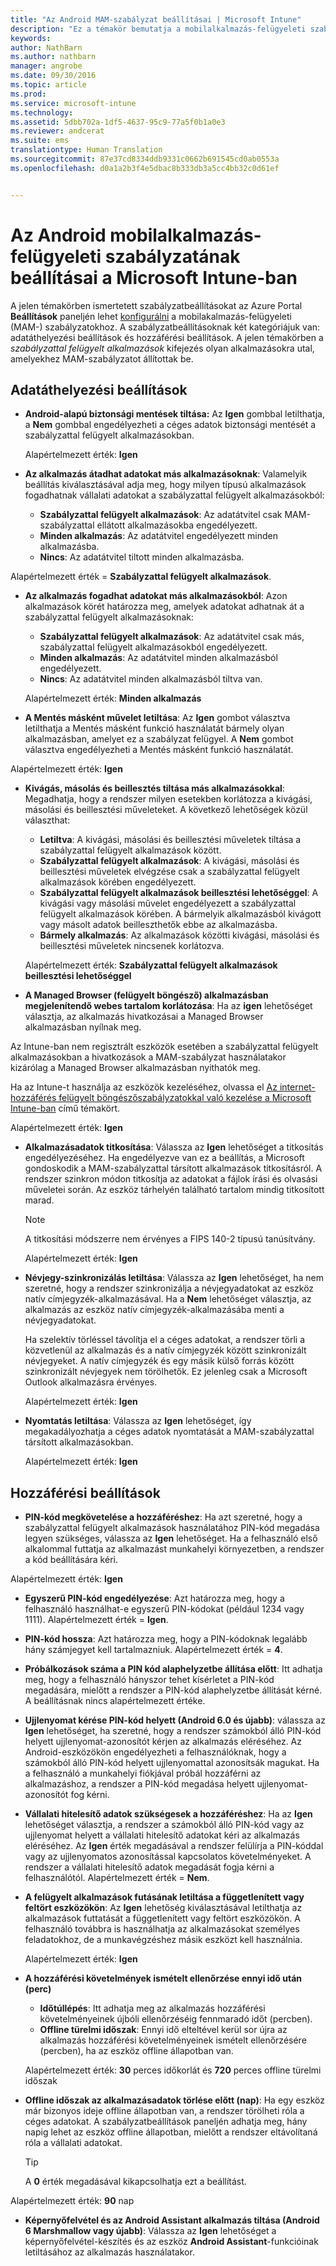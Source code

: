 ```yaml
---
title: "Az Android MAM-szabályzat beállításai | Microsoft Intune"
description: "Ez a témakör bemutatja a mobilalkalmazás-felügyeleti szabályzat beállításait Android-eszközökhöz."
keywords: 
author: NathBarn
ms.author: nathbarn
manager: angrobe
ms.date: 09/30/2016
ms.topic: article
ms.prod: 
ms.service: microsoft-intune
ms.technology: 
ms.assetid: 5dbb702a-1df5-4637-95c9-77a5f0b1a0e3
ms.reviewer: andcerat
ms.suite: ems
translationtype: Human Translation
ms.sourcegitcommit: 87e37cd8334ddb9331c0662b691545cd0ab0553a
ms.openlocfilehash: d0a1a2b3f4e5dbac8b333db3a5cc4bb32c0d61ef


---
```


# <a name="android-mobile-app-management-policy-settings-in-microsoft-intune"></a>Az Android mobilalkalmazás-felügyeleti szabályzatának beállításai a Microsoft Intune-ban
A jelen témakörben ismertetett szabályzatbeállításokat az Azure Portal **Beállítások** paneljén lehet [konfigurálni](create-and-deploy-mobile-app-management-policies-with-microsoft-intune.md) a mobilakalmazás-felügyeleti (MAM-) szabályzatokhoz.
A szabályzatbeállításoknak két kategóriájuk van: adatáthelyezési beállítások és hozzáférési beállítások. A jelen témakörben a *szabályzattal felügyelt alkalmazások* kifejezés olyan alkalmazásokra utal, amelyekhez MAM-szabályzatot állítottak be.

##  <a name="data-relocation-settings"></a>Adatáthelyezési beállítások

- **Android-alapú biztonsági mentések tiltása:** Az **Igen** gombbal letilthatja, a **Nem** gombbal engedélyezheti a céges adatok biztonsági mentését a szabályzattal felügyelt alkalmazásokban.

  Alapértelmezett érték: **Igen**
- **Az alkalmazás átadhat adatokat más alkalmazásoknak**: Valamelyik beállítás kiválasztásával adja meg, hogy milyen típusú alkalmazások fogadhatnak vállalati adatokat a szabályzattal felügyelt alkalmazásokból:
  -   **Szabályzattal felügyelt alkalmazások**: Az adatátvitel csak MAM-szabályzattal ellátott alkalmazásokba engedélyezett.
  -   **Minden alkalmazás**: Az adatátvitel engedélyezett minden alkalmazásba.
  -   **Nincs**: Az adatátvitel tiltott minden alkalmazásba.

 Alapértelmezett érték = **Szabályzattal felügyelt alkalmazások**.
- **Az alkalmazás fogadhat adatokat más alkalmazásokból**: Azon alkalmazások körét határozza meg, amelyek adatokat adhatnak át a szabályzattal felügyelt alkalmazásoknak:
  -   **Szabályzattal felügyelt alkalmazások**: Az adatátvitel csak más, szabályzattal felügyelt alkalmazásokból engedélyezett.
  -   **Minden alkalmazás**: Az adatátvitel minden alkalmazásból engedélyezett.
  -   **Nincs**: Az adatátvitel minden alkalmazásból tiltva van.

  Alapértelmezett érték: **Minden alkalmazás**

-   **A Mentés másként művelet letiltása**: Az **Igen** gombot választva letilthatja a Mentés másként funkció használatát bármely olyan alkalmazásban, amelyet ez a szabályzat felügyel. A **Nem** gombot választva engedélyezheti a Mentés másként funkció használatát.

  Alapértelmezett érték: **Igen**
- **Kivágás, másolás és beillesztés tiltása más alkalmazásokkal**: Megadhatja, hogy a rendszer milyen esetekben korlátozza a kivágási, másolási és beillesztési műveleteket. A következő lehetőségek közül választhat:
  -   **Letiltva**: A kivágási, másolási és beillesztési műveletek tiltása a szabályzattal felügyelt alkalmazások között.
  -   **Szabályzattal felügyelt alkalmazások**: A kivágási, másolási és beillesztési műveletek elvégzése csak a szabályzattal felügyelt alkalmazások körében engedélyezett.
  -   **Szabályzattal felügyelt alkalmazások beillesztési lehetőséggel**: A kivágási vagy másolási művelet engedélyezett a szabályzattal felügyelt alkalmazások körében. A bármelyik alkalmazásból kivágott vagy másolt adatok beilleszthetők ebbe az alkalmazásba.
  -   **Bármely alkalmazás**: Az alkalmazások közötti kivágási, másolási és beillesztési műveletek nincsenek korlátozva.

  Alapértelmezett érték: **Szabályzattal felügyelt alkalmazások beillesztési lehetőséggel**
-   **A Managed Browser (felügyelt böngésző) alkalmazásban megjelenítendő webes tartalom korlátozása**: Ha az **igen** lehetőséget választja, az alkalmazás hivatkozásai a Managed Browser alkalmazásban nyílnak meg.

  Az Intune-ban nem regisztrált eszközök esetében a szabályzattal felügyelt alkalmazásokban a hivatkozások a MAM-szabályzat használatakor kizárólag a Managed Browser alkalmazásban nyithatók meg.

  Ha az Intune-t használja az eszközök kezeléséhez, olvassa el [Az internet-hozzáférés felügyelt böngészőszabályzatokkal való kezelése a Microsoft Intune-ban](manage-internet-access-using-managed-browser-policies.md) című témakört.

  Alapértelmezett érték: **Igen**
- **Alkalmazásadatok titkosítása**: Válassza az **Igen** lehetőséget a titkosítás engedélyezéséhez. Ha engedélyezve van ez a beállítás, a Microsoft gondoskodik a MAM-szabályzattal társított alkalmazások titkosításról. A rendszer szinkron módon titkosítja az adatokat a fájlok írási és olvasási műveletei során. Az eszköz tárhelyén található tartalom mindig titkosított marad.
  >[!NOTE]
  >A titkosítási módszerre nem érvényes a FIPS 140-2 típusú tanúsítvány.

  Alapértelmezett érték: **Igen**

- **Névjegy-szinkronizálás letiltása**: Válassza az **Igen** lehetőséget, ha nem szeretné, hogy a rendszer szinkronizálja a névjegyadatokat az eszköz natív címjegyzék-alkalmazásával. Ha a **Nem** lehetőséget választja, az alkalmazás az eszköz natív címjegyzék-alkalmazásába menti a névjegyadatokat.

  Ha szelektív törléssel távolítja el a céges adatokat, a rendszer törli a közvetlenül az alkalmazás és a natív címjegyzék között szinkronizált névjegyeket. A natív címjegyzék és egy másik külső forrás között szinkronizált névjegyek nem törölhetők. Ez jelenleg csak a Microsoft Outlook alkalmazásra érvényes.

  Alapértelmezett érték: **Igen**
- **Nyomtatás letiltása**: Válassza az **Igen** lehetőséget, így megakadályozhatja a céges adatok nyomtatását a MAM-szabályzattal társított alkalmazásokban.

  Alapértelmezett érték: **Igen**

##  <a name="access-settings"></a>Hozzáférési beállítások

- **PIN-kód megkövetelése a hozzáféréshez**: Ha azt szeretné, hogy a szabályzattal felügyelt alkalmazások használatához PIN-kód megadása legyen szükséges, válassza az **Igen** lehetőséget. Ha a felhasználó első alkalommal futtatja az alkalmazást munkahelyi környezetben, a rendszer a kód beállítására kéri.

 Alapértelmezett érték: **Igen**

 -  **Egyszerű PIN-kód engedélyezése**: Azt határozza meg, hogy a felhasználó használhat-e egyszerű PIN-kódokat (például 1234 vagy 1111). Alapértelmezett érték = **Igen**.
 - **PIN-kód hossza**: Azt határozza meg, hogy a PIN-kódoknak legalább hány számjegyet kell tartalmazniuk. Alapértelmezett érték = **4**.
 - **Próbálkozások száma a PIN kód alaphelyzetbe állítása előtt**: Itt adhatja meg, hogy a felhasználó hányszor tehet kísérletet a PIN-kód megadására, mielőtt a rendszer a PIN-kód alaphelyzetbe állítását kérné. A beállításnak nincs alapértelmezett értéke.
 - **Ujjlenyomat kérése PIN-kód helyett (Android 6.0 és újabb)**: válassza az **Igen** lehetőséget, ha szeretné, hogy a rendszer számokból álló PIN-kód helyett ujjlenyomat-azonosítót kérjen az alkalmazás eléréséhez.
 Az Android-eszközökön engedélyezheti a felhasználóknak, hogy a számokból álló PIN-kód helyett ujjlenyomattal azonosítsák magukat. Ha a felhasználó a munkahelyi fiókjával próbál hozzáférni az alkalmazáshoz, a rendszer a PIN-kód megadása helyett ujjlenyomat-azonosítót fog kérni.
 - **Vállalati hitelesítő adatok szükségesek a hozzáféréshez**: Ha az **Igen** lehetőséget választja, a rendszer a számokból álló PIN-kód vagy az ujjlenyomat helyett a vállalati hitelesítő adatokat kéri az alkalmazás eléréséhez. Az **Igen** érték megadásával a rendszer felülírja a PIN-kóddal vagy az ujjlenyomatos azonosítással kapcsolatos követelményeket. A rendszer a vállalati hitelesítő adatok megadását fogja kérni a felhasználótól. Alapértelmezett érték = **Nem**.


- **A felügyelt alkalmazások futásának letiltása a függetlenített vagy feltört eszközökön**: Az **Igen** lehetőség kiválasztásával letilthatja az alkalmazások futtatását a függetlenített vagy feltört eszközökön. A felhasználó továbbra is használhatja az alkalmazásokat személyes feladatokhoz, de a munkavégzéshez másik eszközt kell használnia.

  Alapértelmezett érték: **Igen**
- **A hozzáférési követelmények ismételt ellenőrzése ennyi idő után (perc)**
  -   **Időtúllépés**: Itt adhatja meg az alkalmazás hozzáférési követelményeinek újbóli ellenőrzéséig fennmaradó időt (percben).
  -   **Offline türelmi időszak**: Ennyi idő elteltével kerül sor újra az alkalmazás hozzáférési követelményeinek ismételt ellenőrzésére (percben), ha az eszköz offline állapotban van.

  Alapértelmezett érték: **30** perces időkorlát és **720** perces offline türelmi időszak

-   **Offline időszak az alkalmazásadatok törlése előtt (nap)**: Ha egy eszköz már bizonyos ideje offline állapotban van, a rendszer törölheti róla a céges adatokat.  A szabályzatbeállítások paneljén adhatja meg, hány napig lehet az eszköz offline állapotban, mielőtt a rendszer eltávolítaná róla a vállalati adatokat.

    >[!TIP]
    >A **0** érték megadásával kikapcsolhatja ezt a beállítást.

  Alapértelmezett érték: **90** nap
- **Képernyőfelvétel és az Android Assistant alkalmazás tiltása (Android 6 Marshmallow vagy újabb)**: Válassza az **Igen** lehetőséget a képernyőfelvétel-készítés és az eszköz **Android Assistant**-funkcióinak letiltásához az alkalmazás használatakor.



<!--HONumber=Dec16_HO2-->


